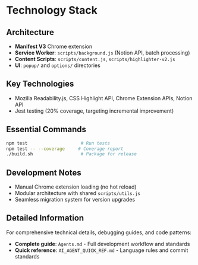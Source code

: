 # Technology Stack

## Architecture
- **Manifest V3** Chrome extension
- **Service Worker**: `scripts/background.js` (Notion API, batch processing)
- **Content Scripts**: `scripts/content.js`, `scripts/highlighter-v2.js`
- **UI**: `popup/` and `options/` directories

## Key Technologies
- Mozilla Readability.js, CSS Highlight API, Chrome Extension APIs, Notion API
- Jest testing (20% coverage, targeting incremental improvement)

## Essential Commands
```bash
npm test                    # Run tests
npm test -- --coverage     # Coverage report
./build.sh                  # Package for release
```

## Development Notes
- Manual Chrome extension loading (no hot reload)
- Modular architecture with shared `scripts/utils.js`
- Seamless migration system for version upgrades

## Detailed Information
For comprehensive technical details, debugging guides, and code patterns:
- **Complete guide**: `Agents.md` - Full development workflow and standards
- **Quick reference**: `AI_AGENT_QUICK_REF.md` - Language rules and commit standards